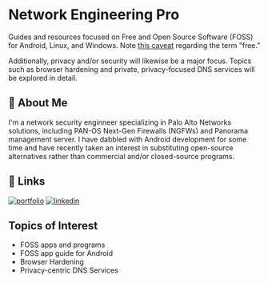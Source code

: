 
# Network Engineering Pro

Guides and resources focused on Free and Open Source Software (FOSS) for Android, Linux, and Windows. Note [this caveat](https://itsfoss.com/what-is-foss/#free-in-free-and-open-source-software-does-not-mean-free-of-cost) regarding the term "free."

Additionally, privacy and/or security will likewise be a major focus. Topics such as browser hardening and private, privacy-focused DNS services will be explored in detail.


## 🚀 About Me
I'm a network security enginneer specializing in Palo Alto Networks solutions, including PAN-OS Next-Gen Firewalls (NGFWs) and Panorama management server. I have dabbled with Android development for some time and have recently taken an interest in substituting open-source alternatives rather than commercial and/or closed-source programs.


## 🔗 Links
[![portfolio](https://img.shields.io/badge/my_portfolio-000?style=for-the-badge&logo=ko-fi&logoColor=white)](https://slopez.bio.link/)
[![linkedin](https://img.shields.io/badge/linkedin-0A66C2?style=for-the-badge&logo=linkedin&logoColor=white)](https://www.linkedin.com/in/scottlopez)


## Topics of Interest

- FOSS apps and programs
- FOSS app guide for Android
- Browser Hardening
- Privacy-centric DNS Services
